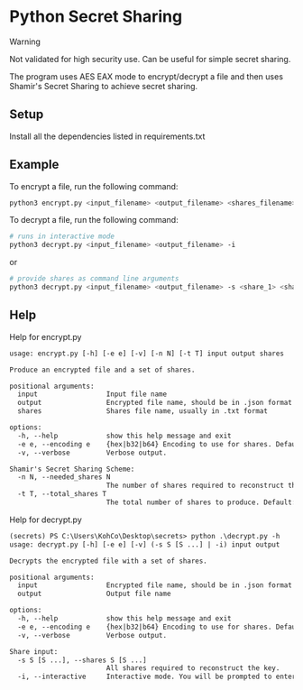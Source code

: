 # Python Secret Sharing

> [!WARNING]
> Not validated for high security use. Can be useful for simple secret sharing.

The program uses AES EAX mode to encrypt/decrypt a file and then uses Shamir's Secret Sharing to achieve secret sharing.

## Setup

Install all the dependencies listed in requirements.txt

## Example

To encrypt a file, run the following command:

```bash
python3 encrypt.py <input_filename> <output_filename> <shares_filename>
```

To decrypt a file, run the following command:

```bash
# runs in interactive mode
python3 decrypt.py <input_filename> <output_filename> -i
```

or

```bash
# provide shares as command line arguments
python3 decrypt.py <input_filename> <output_filename> -s <share_1> <share_2> ... <share_n>
```


## Help

Help for encrypt.py

```txt
usage: encrypt.py [-h] [-e e] [-v] [-n N] [-t T] input output shares

Produce an encrypted file and a set of shares.

positional arguments:
  input                 Input file name
  output                Encrypted file name, should be in .json format
  shares                Shares file name, usually in .txt format

options:
  -h, --help            show this help message and exit
  -e e, --encoding e    {hex|b32|b64} Encoding to use for shares. Default: b32
  -v, --verbose         Verbose output.

Shamir's Secret Sharing Scheme:
  -n N, --needed_shares N
                        The number of shares required to reconstruct the key. Default: 3
  -t T, --total_shares T
                        The total number of shares to produce. Default: 3
```

Help for decrypt.py

```txt
(secrets) PS C:\Users\KohCo\Desktop\secrets> python .\decrypt.py -h
usage: decrypt.py [-h] [-e e] [-v] (-s S [S ...] | -i) input output

Decrypts the encrypted file with a set of shares.

positional arguments:
  input                 Encrypted file name, should be in .json format
  output                Output file name

options:
  -h, --help            show this help message and exit
  -e e, --encoding e    {hex|b32|b64} Encoding to use for shares. Default: b32
  -v, --verbose         Verbose output.

Share input:
  -s S [S ...], --shares S [S ...]
                        All shares required to reconstruct the key.
  -i, --interactive     Interactive mode. You will be prompted to enter the shares.
```
